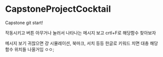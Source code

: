 # CapstoneProjectCocktail
Capstone git start!

작동시키고 버튼 아무거나 눌러서 나타나는 메시지 보고 crtl+F로 해당함수 찾아보자

메시지 보기 귀찮으면 걍 시뮬레이션, 북마크, 서치 등등 한글로 키워드 치면 
대충 해당함수 위치들 나올거임 ㅇㅇ;
